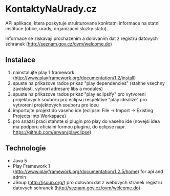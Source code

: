 KontaktyNaUrady.cz
==================

API aplikace, ktera poskytuje strukturovane konktatni informace na statni instituce (obce, 
urady, organizacni slozky statu).

Informace se ziskavaji prochazenim a dolovanim dat z registru datovych schranek 
(http://seznam.gov.cz/ovm/welcome.do)


Instalace
---------

1. nainstalujte play 1 framework (http://www.playframework.org/documentation/1.2/install)
2. spuste na prikazove radce prikaz "play dependencies" (stahne vsechny zavislosti, vytvori adresare libs a 
modules)
3. spuste na prikazove radce prikaz "play eclipsify" pro vytvoreni projektovych souboru pro 
eclipsu respektive "play idealize" pro vytvoreni projektovych souboru pro ideu
4. importujte projekt do vaseho ide (eclipse: File -> Import -> Existing Projects into 
Workspace)
5. pro snazsi praci stahnte si plugin pro play do vaseho ide (novejsi idea ma podporu 
oficialni formou pluginu, do eclipse napr. https://github.com/erwan/playclipse)

Technologie
-----------

- Java 5
- Play Framework 1 (http://www.playframework.org/documentation/1.2.5/home) for api and admin
- JSoup (http://jsoup.org/) pro dolovani dat z webovych stranek registru datovych schranek 
(http://seznam.gov.cz/ovm/welcome.do)

